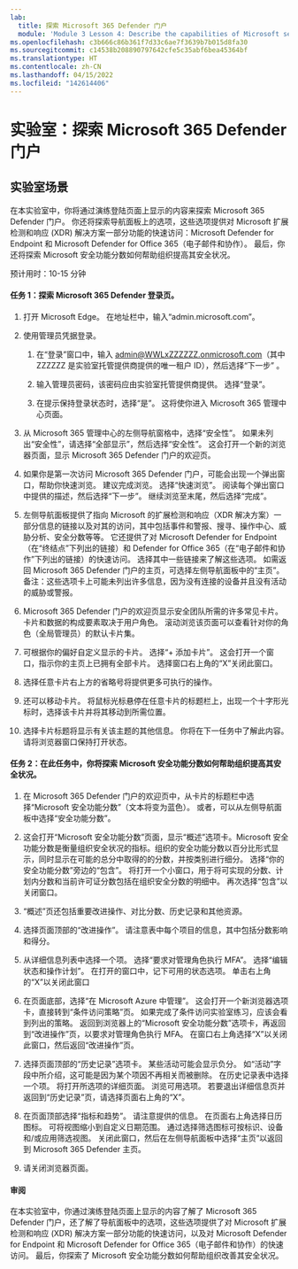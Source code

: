 ```yaml
---
lab:
  title: 探索 Microsoft 365 Defender 门户
  module: 'Module 3 Lesson 4: Describe the capabilities of Microsoft security solutions: Describe threat protection with Microsoft 365 Defender'
ms.openlocfilehash: c3b666c86b361f7d33c6ae7f3639b7b015d8fa30
ms.sourcegitcommit: c14538b208890797642cfe5c35abf6bea45364bf
ms.translationtype: HT
ms.contentlocale: zh-CN
ms.lasthandoff: 04/15/2022
ms.locfileid: "142614406"
---
```

# <a name="lab-explore-the-microsoft-365-defender-portal"></a>实验室：探索 Microsoft 365 Defender 门户

## <a name="lab-scenario"></a>实验室场景
在本实验室中，你将通过演练登陆页面上显示的内容来探索 Microsoft 365 Defender 门户。 你还将探索导航面板上的选项，这些选项提供对 Microsoft 扩展检测和响应 (XDR) 解决方案一部分功能的快速访问：Microsoft Defender for Endpoint 和 Microsoft Defender for Office 365（电子邮件和协作）。  最后，你还将探索 Microsoft 安全功能分数如何帮助组织提高其安全状况。


预计用时：10-15 分钟

#### <a name="task-1--explore-the-microsoft-365-defender-landing-page"></a>任务 1：探索 Microsoft 365 Defender 登录页。

1. 打开 Microsoft Edge。 在地址栏中，输入“admin.microsoft.com”。

1. 使用管理员凭据登录。
    1. 在“登录”窗口中，输入 admin@WWLxZZZZZZ.onmicrosoft.com（其中 ZZZZZZ 是实验室托管提供商提供的唯一租户 ID），然后选择“下一步” 。
   
    1. 输入管理员密码，该密码应由实验室托管提供商提供。 选择“登录”。
    1. 在提示保持登录状态时，选择“是”。 这将使你进入 Microsoft 365 管理中心页面。

1. 从 Microsoft 365 管理中心的左侧导航窗格中，选择“安全性”。  如果未列出“安全性”，请选择“全部显示”，然后选择“安全性”。  这会打开一个新的浏览器页面，显示 Microsoft 365 Defender 门户的欢迎页。  

1. 如果你是第一次访问 Microsoft 365 Defender 门户，可能会出现一个弹出窗口，帮助你快速浏览。  建议完成浏览。  选择“快速浏览”。  阅读每个弹出窗口中提供的描述，然后选择“下一步”。 继续浏览至末尾，然后选择“完成”。

1. 左侧导航面板提供了指向 Microsoft 的扩展检测和响应（XDR 解决方案）一部分信息的链接以及对其的访问，其中包括事件和警报、搜寻、操作中心、威胁分析、安全分数等等。  它还提供了对 Microsoft Defender for Endpoint（在“终结点”下列出的链接）和 Defender for Office 365（在“电子邮件和协作”下列出的链接）的快速访问。  选择其中一些链接来了解这些选项。   如需返回 Microsoft 365 Defender 门户的主页，可选择左侧导航面板中的“主页”。  备注：这些选项卡上可能未列出许多信息，因为没有连接的设备并且没有活动的威胁或警报。

1. Microsoft 365 Defender 门户的欢迎页显示安全团队所需的许多常见卡片。 卡片和数据的构成要素取决于用户角色。 滚动浏览该页面可以查看针对你的角色（全局管理员）的默认卡片集。

1. 可根据你的偏好自定义显示的卡片。  选择“+ 添加卡片”。 这会打开一个窗口，指示你的主页上已拥有全部卡片。  选择窗口右上角的“X”关闭此窗口。

1. 选择任意卡片右上方的省略号将提供更多可执行的操作。  

1. 还可以移动卡片。 将鼠标光标悬停在任意卡片的标题栏上，出现一个十字形光标时，选择该卡片并将其移动到所需位置。

1. 选择卡片标题将显示有关该主题的其他信息。 你将在下一任务中了解此内容。  请将浏览器窗口保持打开状态。

#### <a name="task-2-in-this-task-you-will-explore-how-microsoft-secure-score-can-help-an-organization-improve-its-security-posture"></a>任务 2：在此任务中，你将探索 Microsoft 安全功能分数如何帮助组织提高其安全状况。

1. 在 Microsoft 365 Defender 门户的欢迎页中，从卡片的标题栏中选择“Microsoft 安全功能分数”（文本将变为蓝色）。  或者，可以从左侧导航面板中选择“安全功能分数”。

1. 这会打开“Microsoft 安全功能分数”页面，显示“概述”选项卡。Microsoft 安全功能分数是衡量组织安全状况的指标。组织的安全功能分数以百分比形式显示，同时显示在可能的总分中取得的的分数，并按类别进行细分。 选择“你的安全功能分数”旁边的“包含”。  将打开一个小窗口，用于将可实现的分数、计划内分数和当前许可证分数包括在组织安全分数的明细中。  再次选择“包含”以关闭窗口。

1. “概述”页还包括重要改进操作、对比分数、历史记录和其他资源。

1. 选择页面顶部的“改进操作”。  请注意表中每个项目的信息，其中包括分数影响和得分。  

1. 从详细信息列表中选择一个项。  选择“要求对管理角色执行 MFA”。  选择“编辑状态和操作计划”。  在打开的窗口中，记下可用的状态选项。 单击右上角的“X”以关闭此窗口

1. 在页面底部，选择“在 Microsoft Azure 中管理”。  这会打开一个新浏览器选项卡，直接转到“条件访问策略”页。  如果完成了条件访问实验室练习，应该会看到列出的策略。 返回到浏览器上的“Microsoft 安全功能分数”选项卡，再返回到“改进操作”页，以要求对管理角色执行 MFA。 在窗口右上角选择“X”以关闭此窗口，然后返回“改进操作”页。

1. 选择页面顶部的“历史记录”选项卡。  某些活动可能会显示负分。  如“活动”字段中所介绍，这可能是因为某个项因不再相关而被删除。  在历史记录表中选择一个项。  将打开所选项的详细页面。  浏览可用选项。  若要退出详细信息页并返回到“历史记录”页，请选择页面右上角的“X”。

1. 在页面顶部选择“指标和趋势”。  请注意提供的信息。  在页面右上角选择日历图标。  可将视图缩小到自定义日期范围。  通过选择筛选图标可按标识、设备和/或应用筛选视图。  关闭此窗口，然后在左侧导航面板中选择“主页”以返回到 Microsoft 365 Defender 主页。

1. 请关闭浏览器页面。

#### <a name="review"></a>审阅
在本实验室中，你通过演练登陆页面上显示的内容了解了 Microsoft 365 Defender 门户，还了解了导航面板中的选项，这些选项提供了对 Microsoft 扩展检测和响应 (XDR) 解决方案一部分功能的快速访问，以及对 Microsoft Defender for Endpoint 和 Microsoft Defender for Office 365（电子邮件和协作）的快速访问。  最后，你探索了 Microsoft 安全功能分数如何帮助组织改善其安全状况。
